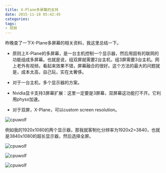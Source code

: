 ```yaml
---
title: X-Plane多屏幕的支持
date: 2015-11-18 05:42:45
categories:
tags:
- 视频
---
```


昨晚查了一下X-Plane多屏幕的相关资料，我这里总结一下。

* 原则上X-Plane的多屏幕，是一台主机控制一个显示器，然后用固有的联网的功能组成多屏幕。也就是说，组双屏就需要2台主机，组3屏需要3台主机。网上老外有视频，看起来效果不错，屏幕融合的很好。这个方法的最大的问题就是，成本太高，自己玩，实在太奢侈。
* 对于一台主机，多个显示器的方案。

* Nvidia显卡支持3屏幕扩展：这里一定要是3屏幕，双屏幕这功能打不开。它利用physx加速。
* 对于双屏，X-Plane，可以custom screen resolution。

![cpuwolf](/images/data/attachment/201511/18/222912ejo1fs1sgj1djl5s.jpg)

例如我的1920x1080的两个显示器，那我就客制化分辨率为1920x2=3840，也就是3840x1080的超长显示器，然后选择全屏。

![cpuwolf](/images/data/attachment/201511/18/223709ea5ab5rxqabkzj2b.jpg)


![cpuwolf](/images/data/attachment/201511/18/224143x3r3il2o444lz6l8.jpg)

![cpuwolf](/images/data/attachment/201511/18/224830osb33c20pmosmg89.jpg)





